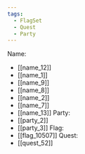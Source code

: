 ```yaml
---
tags:
  - FlagSet
  - Quest
  - Party
---
```

Name:
- [[name_12]]
- [[name_1]]
- [[name_9]]
- [[name_8]]
- [[name_2]]
- [[name_7]]
- [[name_13]]
Party:
- [[party_2]]
- [[party_3]]
Flag:
- [[flag_10507]]
Quest:
- [[quest_52]]
